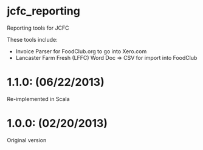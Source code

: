 jcfc_reporting
==============

Reporting tools for JCFC

These tools include:
* Invoice Parser for FoodClub.org to go into Xero.com
* Lancaster Farm Fresh (LFFC) Word Doc => CSV for import into FoodClub

1.1.0: (06/22/2013)
==============
Re-implemented in Scala

1.0.0: (02/20/2013)
==============
Original version